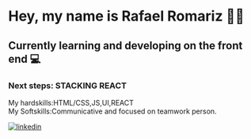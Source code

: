
# Hey, my name is Rafael Romariz 🙋‍♂️


## 	Currently learning and developing on the front end 💻
### Next steps: STACKING REACT
My hardskills:HTML/CSS,JS,UI,REACT   
My Softskills:Communicative and focused on teamwork person.

[![linkedin](https://img.shields.io/badge/linkedin-0A66C2?style=for-the-badge&logo=linkedin&logoColor=white)](https://www.linkedin.com/in/rafael-romariz-b2b45322b/)



